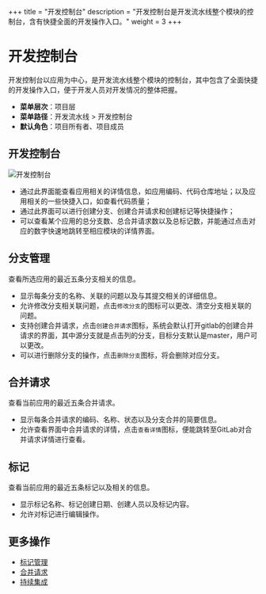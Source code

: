 +++
title = "开发控制台"
description = "开发控制台是开发流水线整个模块的控制台，含有快捷全面的开发操作入口。"
weight = 3
+++

# 开发控制台

开发控制台以应用为中心，是开发流水线整个模块的控制台，其中包含了全面快捷的开发操作入口，便于开发人员对开发情况的整体把握。

  - **菜单层次**：项目层
  - **菜单路径**：开发流水线 > 开发控制台
  - **默认角色**：项目所有者、项目成员
  
   
    	  
## 开发控制台
![开发控制台](/docs/user-guide/development-pipeline/image/dev-overview1.jpg)
   

- 通过此界面能查看应用相关的详情信息，如应用编码、代码仓库地址；以及应用相关的一些快捷入口，如查看代码质量；
- 通过此界面可以进行创建分支、创建合并请求和创建标记等快捷操作；
- 可以查看某个应用的总分支数、总合并请求数以及总标记数，并能通过点击对应的数字快速地跳转至相应模块的详情界面。

## 分支管理  
查看所选应用的最近五条分支相关的信息。  

- 显示每条分支的名称、关联的问题以及与其提交相关的详细信息。  
- 允许修改分支相关联问题，点击`修改分支`的图标可以更改、清空分支相关联的问题。  
- 支持创建合并请求，点击`创建合并请求`图标，系统会默认打开gitlab的创建合并请求的界面，其中源分支就是点击列的分支，目标分支默认是master，用户可以更改。  
- 可以进行删除分支的操作，点击`删除分支`图标，将会删除对应分支。

## 合并请求    
查看当前应用的最近五条合并请求。  

- 显示每条合并请求的编码、名称、状态以及分支合并的简要信息。  
- 允许查看界面中合并请求的详情，点击`查看详情`图标，便能跳转至GitLab对合并请求详情进行查看。  

## 标记
查看当前应用的最近五条标记以及相关的信息。   

- 显示标记名称、标记创建日期、创建人员以及标记内容。  
- 允许对标记进行编辑操作。

## 更多操作
- [标记管理](../tag)
- [合并请求](../merge-request)
- [持续集成](../continuous-integration)
